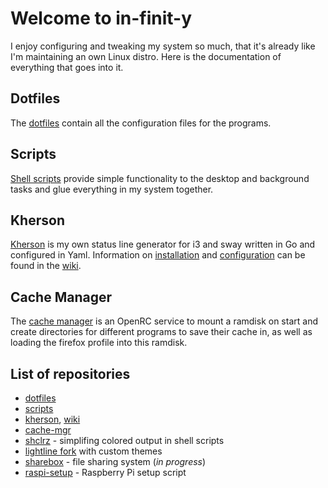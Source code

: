 
# Welcome to in-finit-y

I enjoy configuring and tweaking my system so much, that it's already like I'm
maintaining an own Linux distro.
Here is the documentation of everything that goes into it.

## Dotfiles

The [dotfiles](./dotfiles.html) contain all the configuration files for the programs.

## Scripts

[Shell scripts](./scripts.html) provide simple functionality to the desktop
and background tasks and glue everything in my system together.

## Kherson

[Kherson](https://github.com/alexcoder04/kherson) is my own status line generator
for i3 and sway written in Go and configured in Yaml. Information on
[installation](https://github.com/alexcoder04/kherson/wiki/Installation) and
[configuration](https://github.com/alexcoder04/kherson/wiki/Configuration) can
be found in the [wiki](https://github.com/alexcoder04/kherson/wiki).

## Cache Manager

The [cache manager](https://github.com/alexcoder04/cache-mgr) is an OpenRC service
to mount a ramdisk on start and create directories for different programs to save
their cache in, as well as loading the firefox profile into this ramdisk.

## List of repositories

 - [dotfiles](https://github.com/alexcoder04/dotfiles)
 - [scripts](https://github.com/alexcoder04/scripts)
 - [kherson](https://github.com/alexcoder04/kherson), [wiki](https://github.com/alexcoder04/kherson/wiki)
 - [cache-mgr](https://github.com/alexcoder04/cache-mgr)
 - [shclrz](https://github.com/alexcoder04/shclrz) - simplifing colored output in shell scripts
 - [lightline fork](https://github.com/alexcoder04/lightline.vim) with custom themes
 - [sharebox](https://github.com/alexcoder04/sharebox) - file sharing system (*in progress*)
 - [raspi-setup](https://github.com/alexcoder04/raspi-setup) - Raspberry Pi setup script


